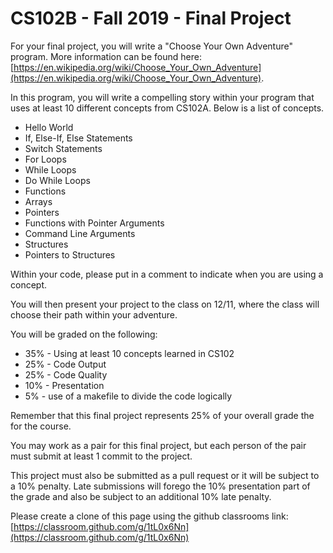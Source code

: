# CS102B - Fall 2019 - Final Project

For your final project, you will write a "Choose Your Own Adventure" program. More information can be found here: [https://en.wikipedia.org/wiki/Choose_Your_Own_Adventure](https://en.wikipedia.org/wiki/Choose_Your_Own_Adventure).

In this program, you will write a compelling story within your program that uses at least 10 different concepts from CS102A. Below is a list of concepts.
- Hello World
- If, Else-If, Else Statements
- Switch Statements
- For Loops
- While Loops
- Do While Loops
- Functions
- Arrays
- Pointers
- Functions with Pointer Arguments
- Command Line Arguments
- Structures
- Pointers to Structures

Within your code, please put in a comment to indicate when you are using a concept.

You will then present your project to the class on 12/11, where the class will choose their path within your adventure.

You will be graded on the following:
- 35% - Using at least 10 concepts learned in CS102
- 25% - Code Output
- 25% - Code Quality
- 10% - Presentation
- 5% - use of a makefile to divide the code logically

Remember that this final project represents 25% of your overall grade the for the course.

You may work as a pair for this final project, but each person of the pair must submit at least 1 commit to the project.  

This project must also be submitted as a pull request or it will be subject to a 10% penalty. Late submissions will forego the 10% presentation part of the grade and also be subject to an additional 10% late penalty.  

Please create a clone of this page using the github classrooms link: [https://classroom.github.com/g/1tL0x6Nn](https://classroom.github.com/g/1tL0x6Nn)
